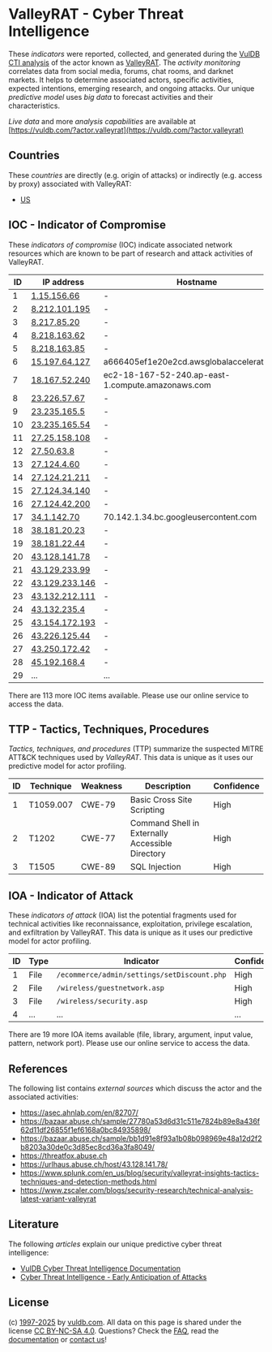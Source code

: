 # ValleyRAT - Cyber Threat Intelligence

These _indicators_ were reported, collected, and generated during the [VulDB CTI analysis](https://vuldb.com/?kb.cti) of the actor known as [ValleyRAT](https://vuldb.com/?actor.valleyrat). The _activity monitoring_ correlates data from social media, forums, chat rooms, and darknet markets. It helps to determine associated actors, specific activities, expected intentions, emerging research, and ongoing attacks. Our unique _predictive model_ uses _big data_ to forecast activities and their characteristics.

_Live data_ and more _analysis capabilities_ are available at [https://vuldb.com/?actor.valleyrat](https://vuldb.com/?actor.valleyrat)

## Countries

These _countries_ are directly (e.g. origin of attacks) or indirectly (e.g. access by proxy) associated with ValleyRAT:

* [US](https://vuldb.com/?country.us)

## IOC - Indicator of Compromise

These _indicators of compromise_ (IOC) indicate associated network resources which are known to be part of research and attack activities of ValleyRAT.

ID | IP address | Hostname | Campaign | Confidence
-- | ---------- | -------- | -------- | ----------
1 | [1.15.156.66](https://vuldb.com/?ip.1.15.156.66) | - | - | High
2 | [8.212.101.195](https://vuldb.com/?ip.8.212.101.195) | - | - | High
3 | [8.217.85.20](https://vuldb.com/?ip.8.217.85.20) | - | - | High
4 | [8.218.163.62](https://vuldb.com/?ip.8.218.163.62) | - | - | High
5 | [8.218.163.85](https://vuldb.com/?ip.8.218.163.85) | - | - | High
6 | [15.197.64.127](https://vuldb.com/?ip.15.197.64.127) | a666405ef1e20e2cd.awsglobalaccelerator.com | - | High
7 | [18.167.52.240](https://vuldb.com/?ip.18.167.52.240) | ec2-18-167-52-240.ap-east-1.compute.amazonaws.com | - | Medium
8 | [23.226.57.67](https://vuldb.com/?ip.23.226.57.67) | - | - | High
9 | [23.235.165.5](https://vuldb.com/?ip.23.235.165.5) | - | - | High
10 | [23.235.165.54](https://vuldb.com/?ip.23.235.165.54) | - | - | High
11 | [27.25.158.108](https://vuldb.com/?ip.27.25.158.108) | - | - | High
12 | [27.50.63.8](https://vuldb.com/?ip.27.50.63.8) | - | - | High
13 | [27.124.4.60](https://vuldb.com/?ip.27.124.4.60) | - | - | High
14 | [27.124.21.211](https://vuldb.com/?ip.27.124.21.211) | - | - | High
15 | [27.124.34.140](https://vuldb.com/?ip.27.124.34.140) | - | - | High
16 | [27.124.42.200](https://vuldb.com/?ip.27.124.42.200) | - | - | High
17 | [34.1.142.70](https://vuldb.com/?ip.34.1.142.70) | 70.142.1.34.bc.googleusercontent.com | - | Medium
18 | [38.181.20.23](https://vuldb.com/?ip.38.181.20.23) | - | - | High
19 | [38.181.22.44](https://vuldb.com/?ip.38.181.22.44) | - | - | High
20 | [43.128.141.78](https://vuldb.com/?ip.43.128.141.78) | - | - | High
21 | [43.129.233.99](https://vuldb.com/?ip.43.129.233.99) | - | - | High
22 | [43.129.233.146](https://vuldb.com/?ip.43.129.233.146) | - | - | High
23 | [43.132.212.111](https://vuldb.com/?ip.43.132.212.111) | - | - | High
24 | [43.132.235.4](https://vuldb.com/?ip.43.132.235.4) | - | - | High
25 | [43.154.172.193](https://vuldb.com/?ip.43.154.172.193) | - | - | High
26 | [43.226.125.44](https://vuldb.com/?ip.43.226.125.44) | - | - | High
27 | [43.250.172.42](https://vuldb.com/?ip.43.250.172.42) | - | - | High
28 | [45.192.168.4](https://vuldb.com/?ip.45.192.168.4) | - | - | High
29 | ... | ... | ... | ...

There are 113 more IOC items available. Please use our online service to access the data.

## TTP - Tactics, Techniques, Procedures

_Tactics, techniques, and procedures_ (TTP) summarize the suspected MITRE ATT&CK techniques used by _ValleyRAT_. This data is unique as it uses our predictive model for actor profiling.

ID | Technique | Weakness | Description | Confidence
-- | --------- | -------- | ----------- | ----------
1 | T1059.007 | CWE-79 | Basic Cross Site Scripting | High
2 | T1202 | CWE-77 | Command Shell in Externally Accessible Directory | High
3 | T1505 | CWE-89 | SQL Injection | High

## IOA - Indicator of Attack

These _indicators of attack_ (IOA) list the potential fragments used for technical activities like reconnaissance, exploitation, privilege escalation, and exfiltration by ValleyRAT. This data is unique as it uses our predictive model for actor profiling.

ID | Type | Indicator | Confidence
-- | ---- | --------- | ----------
1 | File | `/ecommerce/admin/settings/setDiscount.php` | High
2 | File | `/wireless/guestnetwork.asp` | High
3 | File | `/wireless/security.asp` | High
4 | ... | ... | ...

There are 19 more IOA items available (file, library, argument, input value, pattern, network port). Please use our online service to access the data.

## References

The following list contains _external sources_ which discuss the actor and the associated activities:

* https://asec.ahnlab.com/en/82707/
* https://bazaar.abuse.ch/sample/27780a53d6d31c511e7824b89e8a436f62d11df26855f1ef6168a0bc84935898/
* https://bazaar.abuse.ch/sample/bb1d91e8f93a1b08b098969e48a12d2f2b8203a30de0c3d85ec8cd36a3fa8049/
* https://threatfox.abuse.ch
* https://urlhaus.abuse.ch/host/43.128.141.78/
* https://www.splunk.com/en_us/blog/security/valleyrat-insights-tactics-techniques-and-detection-methods.html
* https://www.zscaler.com/blogs/security-research/technical-analysis-latest-variant-valleyrat

## Literature

The following _articles_ explain our unique predictive cyber threat intelligence:

* [VulDB Cyber Threat Intelligence Documentation](https://vuldb.com/?kb.cti)
* [Cyber Threat Intelligence - Early Anticipation of Attacks](https://www.scip.ch/en/?labs.20201022)

## License

(c) [1997-2025](https://vuldb.com/?kb.changelog) by [vuldb.com](https://vuldb.com/?kb.about). All data on this page is shared under the license [CC BY-NC-SA 4.0](https://creativecommons.org/licenses/by-nc-sa/4.0/). Questions? Check the [FAQ](https://vuldb.com/?kb.faq), read the [documentation](https://vuldb.com/?kb) or [contact us](https://vuldb.com/?contact)!
